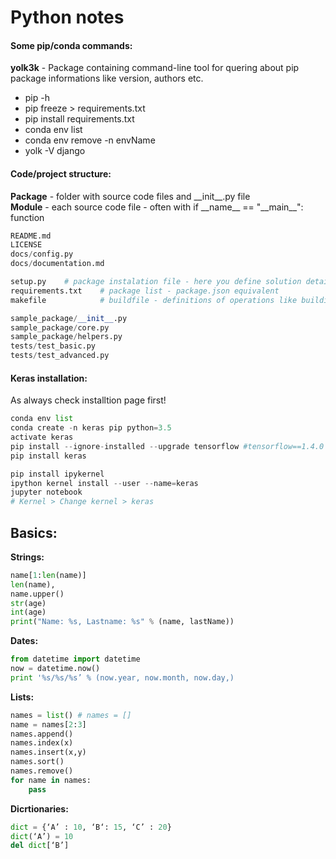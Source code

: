 # Python notes
#### Some pip/conda commands:
**yolk3k** - Package containing command-line tool for quering about pip package informations like version, authors etc.
- pip -h 
- pip freeze > requirements.txt
- pip install requirements.txt
- conda env list
- conda env remove -n envName
- yolk -V django 

#### Code/project structure:
**Package** - folder with source code files and \_\_init\_\_.py file </br>
**Module** - each source code file - often with if \_\_name__ == "\_\_main\_\_": function
```python
README.md
LICENSE
docs/config.py
docs/documentation.md

setup.py	# package instalation file - here you define solution details e.g. version, author, manufacturer etc.
requirements.txt    # package list - package.json equivalent
makefile            # buildfile - definitions of operations like building, testing, cleaning etc.

sample_package/__init__.py
sample_package/core.py
sample_package/helpers.py
tests/test_basic.py
tests/test_advanced.py
```
#### Keras installation:
As always check installtion page first!

```python
conda env list
conda create -n keras pip python=3.5 
activate keras
pip install --ignore-installed --upgrade tensorflow #tensorflow==1.4.0
pip install keras

pip install ipykernel
ipython kernel install --user --name=keras
jupyter notebook
# Kernel > Change kernel > keras
```

## Basics:
**Strings:**
```python
name[1:len(name)]   
len(name),          
name.upper()
str(age)            
int(age)            
print("Name: %s, Lastname: %s" % (name, lastName))
```
**Dates:**
```python
from datetime import datetime
now = datetime.now()
print '%s/%s/%s’ % (now.year, now.month, now.day,)
```
**Lists:**
```python
names = list() # names = []
name = names[2:3]
names.append()
names.index(x)
names.insert(x,y)
names.sort()
names.remove()
for name in names: 
    pass
```

**Dicrtionaries:**
```python
dict = {‘A’ : 10, ‘B‘: 15, ‘C’ : 20}
dict(‘A’) = 10
del dict[‘B’]
```
